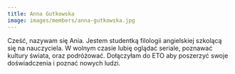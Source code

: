 ```yaml
---
title: Anna Gutkowska
image: images/members/anna-gutkowska.jpg
---
```


Cześć, nazywam się Ania. Jestem studentką filologii angielskiej szkolącą się na nauczyciela. W wolnym czasie lubię oglądać seriale, poznawać kultury świata, oraz podróżować. Dołączyłam do ETO aby poszerzyć swoje doświadczenia i poznać nowych ludzi.
